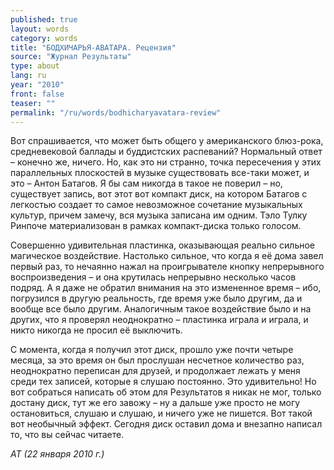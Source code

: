 ```yaml
---
published: true
layout: words
category: words
title: "БОДХИЧАРЬЯ-АВАТАРА. Рецензия"
source: "Журнал Результаты"
type: about
lang: ru
year: "2010"
front: false
teaser: ""
permalink: "/ru/words/bodhicharyavatara-review"
---
```


 	
Вот спрашивается, что может быть общего у американского блюз-рока, средневековой баллады и буддистских распеваний? Нормальный ответ – конечно же, ничего. Но, как это ни странно, точка пересечения у этих параллельных плоскостей в музыке существовать все-таки может, и это  – Антон Батагов. Я бы сам никогда в такое не поверил – но, существует запись, вот этот вот компакт диск, на котором Батагов с легкостью создает то самое невозможное сочетание музыкальных культур, причем замечу, вся музыка записана им одним. Тэло Тулку Ринпоче материализован в рамках компакт-диска только голосом.

Совершенно удивительная пластинка, оказывающая реально сильное магическое воздействие. Настолько сильное, что когда я её дома завел первый раз, то нечаянно нажал на проигрывателе кнопку непрерывного воспроизведения – и она крутилась непрерывно несколько часов подряд. А я даже не обратил внимания на это измененное время – ибо, погрузился в другую реальность, где время уже было другим, да и вообще все было другим. Аналогичным такое воздействие было и на других, что я проверял неоднократно – пластинка играла и играла, и никто никогда не просил её выключить.

С момента, когда я получил этот диск, прошло уже почти четыре месяца, за это время он был прослушан несчетное количество раз, неоднократно переписан для друзей, и продолжает лежать  у меня среди тех записей, которые я слушаю постоянно. Это удивительно! Но вот собраться написать об этом для Результатов я никак не мог, только достану диск, тут же его завожу – ну а дальше уже просто не могу остановиться, слушаю и слушаю, и ничего уже не пишется. Вот такой вот необычный эффект. Сегодня диск оставил дома и внезапно написал то, что вы сейчас читаете.

_АТ (22 января 2010 г.)_